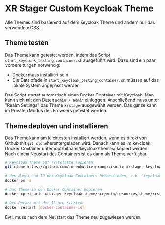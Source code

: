 # XR Stager Custom Keycloak Theme

Alle Themes sind basierend auf dem Keycloak Theme und ändern nur das verwendete CSS.

## Theme testen

Das Theme kann getestet werden, indem das Script `start_keycloak_testing_container.sh` ausgeführt wird. Dazu sind ein paar Vorbereitungen notwendig:

- Docker muss installiert sein
- Die Dateipfade in `start_keycloak_testing_container.sh` müssen auf das lokale System angepasst werden

Das Script startet automatisch einen Docker Container mit Keycloak. Man kann sich mit den Daten `admin / admin` einloggen. Anschließend muss unter "Realm Settings" das Theme `xrstager`ausgewählt werden. Das ganze kann im Privaten Modus des Browsers getestet werden.

## Theme deployen und installieren

Das Theme kann am leichtesten installiert werden, wenn es direkt von Github mit `git clone`heruntergeladen wird. Danach kann es im keycloak Docker Container unter /opt/bitnami/keycloak/themes/ kopiert werden. Nach einem Neustart des Containers ist es dann als Theme verfügbar.

```bash
# Keycloak Theme auf Festplatte kopieren
git clone https://github.com/ideenkultivierung/visoric-xrstager-keycloak-theme.git
```

```bash
# den Namen und ID des Keycloak Containers herausfinden, z.b. "keycloak"
docker ps -a
```

```bash
# Das Theme in den Docker Container kopieren
docker cp visoric-xrstager-keycloak-theme/src/main/resources/theme/xrstager keycloak:/opt/bitnami/keycloak/themes/xrstager
```

```bash
# Den Docker mit der ID neu starten:
docker restart [docker-container-id]
```

Evtl. muss nach dem Neustart das Theme neu zugewiesen werden.
